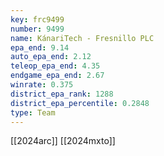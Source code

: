 ```yaml
---
key: frc9499
number: 9499
name: KánariTech - Fresnillo PLC
epa_end: 9.14
auto_epa_end: 2.12
teleop_epa_end: 4.35
endgame_epa_end: 2.67
winrate: 0.375
district_epa_rank: 1288
district_epa_percentile: 0.2848
type: Team
---
```

[[2024arc]]
[[2024mxto]]
